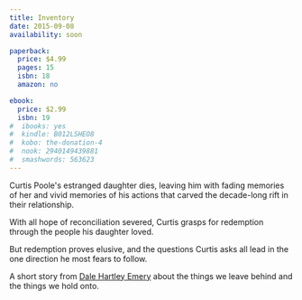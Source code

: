 ```yaml
---
title: Inventory
date: 2015-09-08
availability: soon

paperback:
  price: $4.99
  pages: 15
  isbn: 18
  amazon: no

ebook:
  price: $2.99
  isbn: 19
#  ibooks: yes
#  kindle: B012LSHEO8
#  kobo: the-donation-4
#  nook: 2940149439881
#  smashwords: 563623
---
```


Curtis Poole's estranged daughter dies, leaving him with fading memories of her and vivid memories of his actions that carved the decade-long rift in their relationship.

With all hope of reconciliation severed, Curtis grasps for redemption through the people his daughter loved.

But redemption proves elusive, and the questions Curtis asks all lead in the one direction he most fears to follow.

A short story
from [Dale Hartley Emery](http://dalehartleyemery.com)
about the things we leave behind and the things we hold onto.
